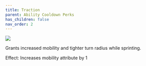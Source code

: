 ```yaml
---
title: Traction
parent: Ability Cooldown Perks
has_children: false
nav_order: 2
---
```


![](https://bungie.net/common/destiny2_content/icons/cd1990e2ecb9cb9a65a4c35e1e5bcdf3.png)

Grants increased mobility and tighter turn radius while sprinting.

Effect: Increases mobility attribute by 1
